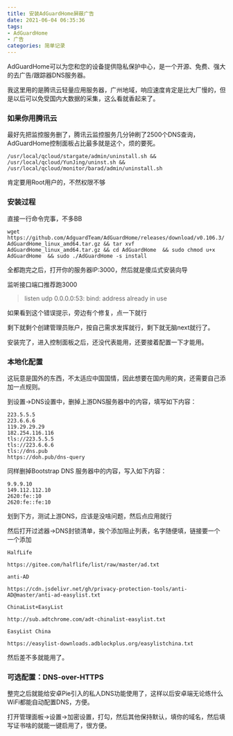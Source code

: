 ```yaml
---
title: 安装AdGuardHome屏蔽广告
date: 2021-06-04 06:35:36
tags:
- AdGuardHome
- 广告
categories: 简单记录
---
```


AdGuardHome可以为您和您的设备提供隐私保护中心，是一个开源、免费、强大的去广告/跟踪器DNS服务器。
<!--more-->

我这里用的是腾讯云轻量应用服务器，广州地域，响应速度肯定是比大厂慢的，但是以后可以免受国内大数据的采集，这么看就香起来了。

### 如果你用腾讯云 ###

最好先把监控服务删了，腾讯云监控服务几分钟刷了2500个DNS查询，AdGuardHome控制面板占比最多就是这个，烦的要死。

`/usr/local/qcloud/stargate/admin/uninstall.sh && /usr/local/qcloud/YunJing/uninst.sh && /usr/local/qcloud/monitor/barad/admin/uninstall.sh`

肯定要用Root用户的，不然权限不够

### 安装过程 ###

直接一行命令完事，不多BB

`wget https://github.com/AdguardTeam/AdGuardHome/releases/download/v0.106.3/AdGuardHome_linux_amd64.tar.gz && tar xvf AdGuardHome_linux_amd64.tar.gz && cd AdGuardHome  && sudo chmod u+x AdGuardHome  && sudo ./AdGuardHome -s install`

全都跑完之后，打开你的服务器IP:3000，然后就是傻瓜式安装向导

监听接口端口推荐跑3000

> listen udp 0.0.0.0:53: bind: address already in use

如果看到这个错误提示，旁边有个修复，点一下就行

剩下就剩个创建管理员账户，按自己需求发挥就行，剩下就无脑next就行了。

安装完了，进入控制面板之后，还没代表能用，还要接着配置一下才能用。

### 本地化配置 ###

这玩意是国外的东西，不太适应中国国情，因此想要在国内用的爽，还需要自己添加一点规则。

到设置->DNS设置中，删掉上游DNS服务器中的内容，填写如下内容：

```
223.5.5.5
223.6.6.6
119.29.29.29
182.254.116.116
tls://223.5.5.5
tls://223.6.6.6
tls://dns.pub
https://doh.pub/dns-query
```

同样删掉Bootstrap DNS 服务器中的内容，写入如下内容：

```
9.9.9.10
149.112.112.10
2620:fe::10
2620:fe::fe:10
```

划到下方，测试上游DNS，应该是没啥问题，然后点应用就行

然后打开过滤器->DNS封锁清单，挨个添加阻止列表，名字随便填，链接要一个一个添加

```
HalfLife

https://gitee.com/halflife/list/raw/master/ad.txt

anti-AD

https://cdn.jsdelivr.net/gh/privacy-protection-tools/anti-AD@master/anti-ad-easylist.txt

ChinaList+EasyList

http://sub.adtchrome.com/adt-chinalist-easylist.txt 

EasyList China

https://easylist-downloads.adblockplus.org/easylistchina.txt 
```

然后差不多就能用了。

### 可选配置：DNS-over-HTTPS ###

整完之后就能给安卓Pie引入的私人DNS功能使用了，这样以后安卓端无论练什么WiFi都能自动配置DNS，方便。

打开管理面板->设置->加密设置，打勾，然后其他保持默认，填你的域名，然后填写证书啥的就能一键启用了，很方便。
